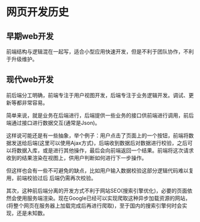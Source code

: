 # 网页开发历史

## 早期web开发
前端结构与逻辑混在一起写，适合小型应用快速开发，但是不利于团队协作，不利于升级维护。

## 现代web开发
前后端分工明确，前端专注于用户视图开发，后端专注于业务逻辑开发。调试、更新等都非常容易。

简单来说，就是业务在后端进行，后端提供一些业务的接口供前端进行调用，前后端通过接口进行数据交互(通常是Json)。

这样说可能还是有一些抽象，举个例子：用户点击了页面上的一个按钮，前端将数据发送给后端(这里可以使用Ajax方式)，后端收到数据后对数据进行校验，之后可以将数据入库，或是进行其他操作，最后会向前端返回一个结果。前端将这次请求收到的结果渲染在视图上，供用户判断如何进行下一步操作。



但这样也会有一些不可避免的缺点，比如用户输入数据校验这部分逻辑代码难以复用，前端校验过后 后端仍需再次校验。

其次，这种前后端分离的开发方式不利于网站SEO(搜索引擎优化)，必要的页面依然会使用服务端渲染。现在Google已经可以实现爬取这种异步加载资源的网站，(将整个网页在服务器上加载完成后再进行爬取)，至于国内的搜索引擎何时会实现，还是未知数。